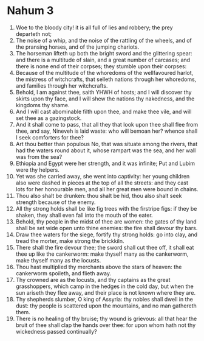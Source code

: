 ﻿# Nahum 3
1. Woe to the bloody city! it is all full of lies and robbery; the prey departeth not; 
2. The noise of a whip, and the noise of the rattling of the wheels, and of the pransing horses, and of the jumping chariots. 
3. The horseman lifteth up both the bright sword and the glittering spear: and there is a multitude of slain, and a great number of carcases; and there is none end of their corpses; they stumble upon their corpses: 
4. Because of the multitude of the whoredoms of the wellfavoured harlot, the mistress of witchcrafts, that selleth nations through her whoredoms, and families through her witchcrafts. 
5. Behold, I am against thee, saith YHWH of hosts; and I will discover thy skirts upon thy face, and I will shew the nations thy nakedness, and the kingdoms thy shame. 
6. And I will cast abominable filth upon thee, and make thee vile, and will set thee as a gazingstock. 
7. And it shall come to pass, that all they that look upon thee shall flee from thee, and say, Nineveh is laid waste: who will bemoan her? whence shall I seek comforters for thee? 
8. Art thou better than populous No, that was situate among the rivers, that had the waters round about it, whose rampart was the sea, and her wall was from the sea? 
9. Ethiopia and Egypt were her strength, and it was infinite; Put and Lubim were thy helpers. 
10. Yet was she carried away, she went into captivity: her young children also were dashed in pieces at the top of all the streets: and they cast lots for her honourable men, and all her great men were bound in chains. 
11. Thou also shalt be drunken: thou shalt be hid, thou also shalt seek strength because of the enemy. 
12. All thy strong holds shall be like fig trees with the firstripe figs: if they be shaken, they shall even fall into the mouth of the eater. 
13. Behold, thy people in the midst of thee are women: the gates of thy land shall be set wide open unto thine enemies: the fire shall devour thy bars. 
14. Draw thee waters for the siege, fortify thy strong holds: go into clay, and tread the morter, make strong the brickkiln. 
15. There shall the fire devour thee; the sword shall cut thee off, it shall eat thee up like the cankerworm: make thyself many as the cankerworm, make thyself many as the locusts. 
16. Thou hast multiplied thy merchants above the stars of heaven: the cankerworm spoileth, and flieth away. 
17. Thy crowned are as the locusts, and thy captains as the great grasshoppers, which camp in the hedges in the cold day, but when the sun ariseth they flee away, and their place is not known where they are. 
18. Thy shepherds slumber, O king of Assyria: thy nobles shall dwell in the dust: thy people is scattered upon the mountains, and no man gathereth them. 
19. There is no healing of thy bruise; thy wound is grievous: all that hear the bruit of thee shall clap the hands over thee: for upon whom hath not thy wickedness passed continually? 
